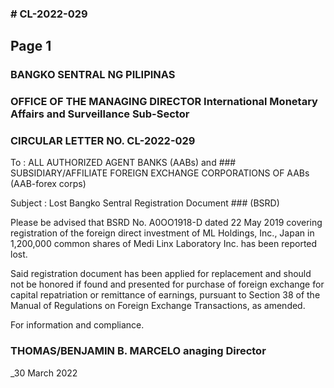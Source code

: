 ### # CL-2022-029

## Page 1

### BANGKO SENTRAL NG PILIPINAS

### OFFICE OF THE MANAGING DIRECTOR International Monetary Affairs and Surveillance Sub-Sector

### CIRCULAR LETTER NO. CL-2022-029

To : ALL AUTHORIZED AGENT BANKS (AABs) and ### SUBSIDIARY/AFFILIATE FOREIGN EXCHANGE CORPORATIONS OF AABs (AAB-forex corps)

Subject : Lost Bangko Sentral Registration Document ### (BSRD)

Please be advised that BSRD No. A0OO1918-D dated 22 May 2019 covering registration of the foreign direct investment of ML Holdings, Inc., Japan in 1,200,000 common shares of Medi Linx Laboratory Inc. has been reported lost.

Said registration document has been applied for replacement and should not be honored if found and presented for purchase of foreign exchange for capital repatriation or remittance of earnings, pursuant to Section 38 of the Manual of Regulations on Foreign Exchange Transactions, as amended.

For information and compliance.

### THOMAS/BENJAMIN B. MARCELO anaging Director

_30 March 2022 